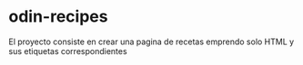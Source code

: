 # odin-recipes
El proyecto consiste en crear una pagina de recetas 
emprendo solo HTML y sus etiquetas correspondientes